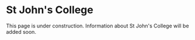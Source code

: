 # St John's College

This page is under construction. Information about St John's College will be added soon.
